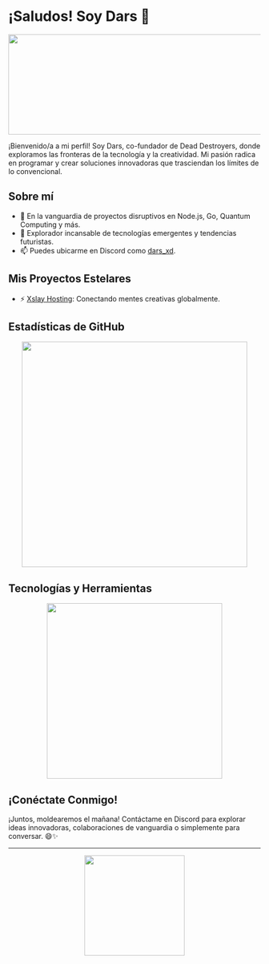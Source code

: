 # ¡Saludos! Soy Dars 👋

<p align="center">
  <img src="https://cdn.pfps.gg/banners/7961-rinrin.gif" width="600" height="200"/>
</p>

¡Bienvenido/a a mi perfil! Soy Dars, co-fundador de Dead Destroyers, donde exploramos las fronteras de la tecnología y la creatividad. Mi pasión radica en programar y crear soluciones innovadoras que trasciendan los límites de lo convencional.

## Sobre mí

- 🔭 En la vanguardia de proyectos disruptivos en Node.js, Go, Quantum Computing y más.
- 🌌 Explorador incansable de tecnologías emergentes y tendencias futuristas.
- 📫 Puedes ubicarme en Discord como [dars_xd](https://discord.com/users/1066121330161897572).

## Mis Proyectos Estelares

- ⚡️ [Xslay Hosting](https://github.com/Xslay-Hosting/xslay): Conectando mentes creativas globalmente.

## Estadísticas de GitHub

<p align="center">
  <img src="https://github-readme-stats.vercel.app/api?username=Bydars&show_icons=true&theme=onedark" width="450"/>
</p>

## Tecnologías y Herramientas

<p align="center">
  <img src="https://github-readme-stats.vercel.app/api/top-langs/?username=Bydars&layout=compact&theme=onedark" width="350"/>
</p>

## ¡Conéctate Conmigo!

¡Juntos, moldearemos el mañana! Contáctame en Discord para explorar ideas innovadoras, colaboraciones de vanguardia o simplemente para conversar. 😄✨

---

<p align="center">
  <img src="https://github.com/Bydars/Bydars/raw/main/assets/giphy.gif" width="200" height="200"/>
</p>

</p>


